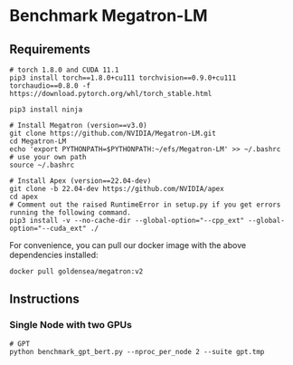 # Benchmark Megatron-LM

## Requirements
```
# torch 1.8.0 and CUDA 11.1
pip3 install torch==1.8.0+cu111 torchvision==0.9.0+cu111 torchaudio==0.8.0 -f https://download.pytorch.org/whl/torch_stable.html

pip3 install ninja

# Install Megatron (version==v3.0)
git clone https://github.com/NVIDIA/Megatron-LM.git
cd Megatron-LM
echo 'export PYTHONPATH=$PYTHONPATH:~/efs/Megatron-LM' >> ~/.bashrc   # use your own path
source ~/.bashrc

# Install Apex (version==22.04-dev)
git clone -b 22.04-dev https://github.com/NVIDIA/apex
cd apex
# Comment out the raised RuntimeError in setup.py if you get errors running the following command.
pip3 install -v --no-cache-dir --global-option="--cpp_ext" --global-option="--cuda_ext" ./
```
For convenience, you can pull our docker image with the above dependencies installed:
```
docker pull goldensea/megatron:v2
```


## Instructions
### Single Node with two GPUs
```
# GPT
python benchmark_gpt_bert.py --nproc_per_node 2 --suite gpt.tmp
```